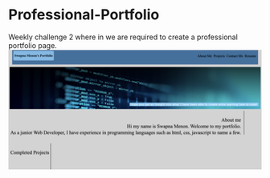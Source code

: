 # Professional-Portfolio
Weekly challenge 2 where in we are required to create a professional portfolio page.  
![screenshot-portfolio](./Assets/Images/Portfolio-screenshot.png)

